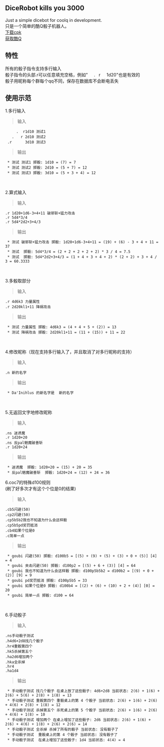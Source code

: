 DiceRobot kills you 3000
-----
Just a simple dicebot for coolq in development.<br> 
只是一个简单的酷Q骰子机器人。<br> 
[下载cpk](https://github.com/decterous/CoolQDicebot/releases/latest)<br> 
[获取酷Q](https://cqp.cc/)<br> 

特性
-----
所有的骰子指令支持多行输入<br> 
骰子指令的头部.r可以任意填充空格，例如"      .    r     1d20"也是有效的<br> 
骰子用昵称每个群每个qq不同，保存在数据库不会断电丢失<br> 

使用示范
-----

1.多行输入<br>
>输入

<pre><code>     .  r1d10 测试1
   .   r 2d10 测试2
 .r      3d10 测试3</code></pre>
>输出

<pre><code> * 测试 测试1 掷骰: 1d10 = (7) = 7 
 * 测试 测试2 掷骰: 2d10 = (5 + 7) = 12
 * 测试 测试3 掷骰: 3d10 = (5 + 3 + 4) = 12 </code></pre>
<br> 

2.算式输入<br> 
>输入

<pre><code>.r 1d20+1d6-3+4+11 破邪斩+猛力攻击
.r 5d4*3/4
.r 5d4*2d2+3+4/3</code></pre>
>输出

<pre><code> * 测试 破邪斩+猛力攻击 掷骰: 1d20+1d6-3+4+11 = (19) + (6) - 3 + 4 + 11 = 37
 * 测试  掷骰: 5d4*3/4 = (2 + 2 + 2 + 2 + 2) * 3 / 4 = 7.5
 * 测试  掷骰: 5d4*2d2+3+4/3 = (1 + 4 + 3 + 4 + 2) * (2 + 2) + 3 + 4 / 3 = 60.3333 </code></pre>
<br>


3.多骰取部分<br> 
>输入

<pre><code>.r 4d6k3 力量属性
.r 2d20kl1+11 降祸攻击</code></pre>
>输出

<pre><code> * 测试 力量属性 掷骰: 4d6k3 = (4 + 4 + 5 + (2)) = 13
 * 测试 降祸攻击 掷骰: 2d20kl1+11 = (11 + (15)) + 11 = 22</code></pre>
<br> 

4.修改昵称（现在支持多行输入了，并且取消了对多行昵称的支持）<br> 
>输入

<pre><code>.n 新的名字</code></pre>
>输出

<pre><code> * Da'Inihlus 的新名字是  新的名字</code></pre>
<br> 

5.无返回文字地修改昵称<br> 
>输入

<pre><code>.ns 迷诱魔
.r 1d20+20
.ns 反pal魅魔破善斩
.r 1d20+24</code></pre> 
>输出

<pre><code> * 迷诱魔  掷骰: 1d20+20 = (15) + 20 = 35
 * 反pal魅魔破善斩  掷骰: 1d20+24 = (12) + 24 = 36</code></pre> 

6.coc7的特殊d100规则<br> 
(刷了好多次才有这个个位是0的结果)<br>
>输入

<pre><code>.cb5闪避(50)
.cp2闪避(50)
.cp5b5b2我也不知道为什么会这样骰
.cp5b5pd奖罚抵消
.cb4如果个位是0
.c简单一点</code></pre>
>输出

<pre><code> * goubi 闪避(50) 掷骰: d100b5 = [(5) + (9) + (5) + (3) + 0 + (5)] [4] = 4
 * goubi 夹击闪避(50) 掷骰: d100p2 = [(5) + 6 + (3)] [4] = 64
 * goubi 我也不知道为什么会这样骰 掷骰: d100p5b5b2 = d100b2 = [(9) + 0 + (2)] [9] = 9
 * goubi pd奖罚抵消 掷骰: d100p5b5 = 33
 * goubi 如果个位是0 掷骰: d100b4 = [(2) + (6) + (10) + 2 + (4)] [0] = 20
 * goubi 简单一点 掷骰: d100 = 64</code></pre>
<br> 

6.手动骰子<br> 
>输入

<pre><code>.ns手动骰子测试
.h4d6+2d8找几个骰子
.hr4重骰第四个
.hk5杀掉第五个
.ha2d6增加两个
.hka全杀掉
.hr4
.ha1d4</code></pre>
>输出

<pre><code> * 手动骰子测试 找几个骰子 在桌上放了这些骰子: 4d6+2d8 当前状态: 2(6) + 1(6) + 2(6) + 5(6) + 2(8) + 1(8) = 13
 * 手动骰子测试 重骰第四个 重骰桌上的第 4 个骰子 当前状态: 2(6) + 1(6) + 2(6) + 4(6) + 2(8) + 1(8) = 12
 * 手动骰子测试 杀掉第五个 杀死桌上的第 5 个骰子 当前状态: 2(6) + 1(6) + 2(6) + 4(6) + 1(8) = 10
 * 手动骰子测试 增加两个 在桌上增加了这些骰子: 2d6 当前状态: 2(6) + 1(6) + 2(6) + 4(6) + 1(8) + 2(6) + 2(6) = 14
 * 手动骰子测试 全杀掉 杀掉了所有的骰子 当前状态: 没有骰子了
 * 手动骰子测试  重骰桌上的第 4 个骰子 当前状态: 没有骰子了
 * 手动骰子测试  在桌上增加了这些骰子: 1d4 当前状态: 4(4) = 4</code></pre>
<br> 
